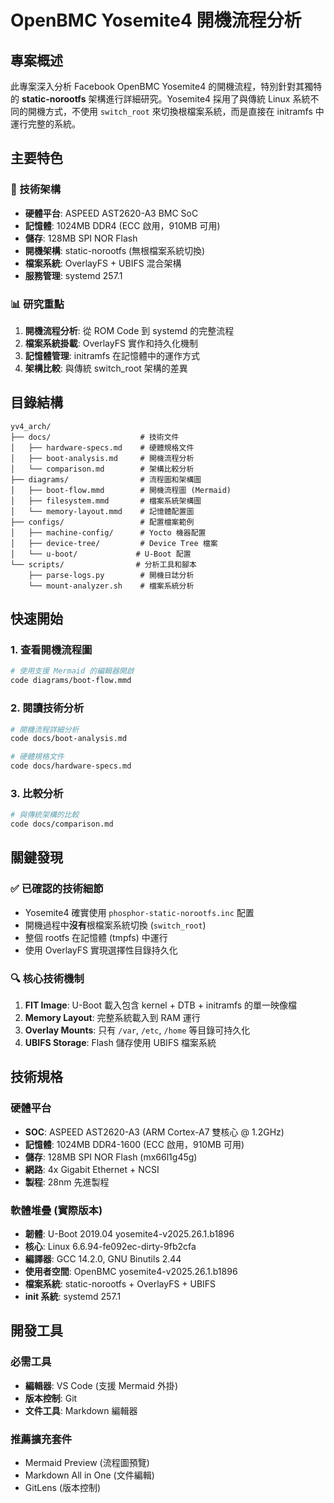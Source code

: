 # OpenBMC Yosemite4 開機流程分析

## 專案概述

此專案深入分析 Facebook OpenBMC Yosemite4 的開機流程，特別針對其獨特的 **static-norootfs** 架構進行詳細研究。Yosemite4 採用了與傳統 Linux 系統不同的開機方式，不使用 `switch_root` 來切換根檔案系統，而是直接在 initramfs 中運行完整的系統。

## 主要特色

### 🔧 技術架構
- **硬體平台**: ASPEED AST2620-A3 BMC SoC
- **記憶體**: 1024MB DDR4 (ECC 啟用，910MB 可用)
- **儲存**: 128MB SPI NOR Flash
- **開機架構**: static-norootfs (無根檔案系統切換)
- **檔案系統**: OverlayFS + UBIFS 混合架構
- **服務管理**: systemd 257.1

### 📊 研究重點
1. **開機流程分析**: 從 ROM Code 到 systemd 的完整流程
2. **檔案系統掛載**: OverlayFS 實作和持久化機制
3. **記憶體管理**: initramfs 在記憶體中的運作方式
4. **架構比較**: 與傳統 switch_root 架構的差異

## 目錄結構

```
yv4_arch/
├── docs/                    # 技術文件
│   ├── hardware-specs.md    # 硬體規格文件
│   ├── boot-analysis.md     # 開機流程分析
│   └── comparison.md        # 架構比較分析
├── diagrams/                # 流程圖和架構圖
│   ├── boot-flow.mmd        # 開機流程圖 (Mermaid)
│   ├── filesystem.mmd       # 檔案系統架構圖
│   └── memory-layout.mmd    # 記憶體配置圖
├── configs/                 # 配置檔案範例
│   ├── machine-config/      # Yocto 機器配置
│   ├── device-tree/         # Device Tree 檔案
│   └── u-boot/             # U-Boot 配置
└── scripts/                # 分析工具和腳本
    ├── parse-logs.py        # 開機日誌分析
    └── mount-analyzer.sh    # 檔案系統分析
```

## 快速開始

### 1. 查看開機流程圖
```bash
# 使用支援 Mermaid 的編輯器開啟
code diagrams/boot-flow.mmd
```

### 2. 閱讀技術分析
```bash
# 開機流程詳細分析
code docs/boot-analysis.md

# 硬體規格文件
code docs/hardware-specs.md
```

### 3. 比較分析
```bash
# 與傳統架構的比較
code docs/comparison.md
```

## 關鍵發現

### ✅ 已確認的技術細節
- Yosemite4 確實使用 `phosphor-static-norootfs.inc` 配置
- 開機過程中**沒有**根檔案系統切換 (`switch_root`)
- 整個 rootfs 在記憶體 (tmpfs) 中運行
- 使用 OverlayFS 實現選擇性目錄持久化

### 🔍 核心技術機制
1. **FIT Image**: U-Boot 載入包含 kernel + DTB + initramfs 的單一映像檔
2. **Memory Layout**: 完整系統載入到 RAM 運行
3. **Overlay Mounts**: 只有 `/var`, `/etc`, `/home` 等目錄可持久化
4. **UBIFS Storage**: Flash 儲存使用 UBIFS 檔案系統

## 技術規格

### 硬體平台
- **SOC**: ASPEED AST2620-A3 (ARM Cortex-A7 雙核心 @ 1.2GHz)
- **記憶體**: 1024MB DDR4-1600 (ECC 啟用，910MB 可用)
- **儲存**: 128MB SPI NOR Flash (mx66l1g45g)
- **網路**: 4x Gigabit Ethernet + NCSI
- **製程**: 28nm 先進製程

### 軟體堆疊 (實際版本)
- **韌體**: U-Boot 2019.04 yosemite4-v2025.26.1.b1896
- **核心**: Linux 6.6.94-fe092ec-dirty-9fb2cfa
- **編譯器**: GCC 14.2.0, GNU Binutils 2.44
- **使用者空間**: OpenBMC yosemite4-v2025.26.1.b1896
- **檔案系統**: static-norootfs + OverlayFS + UBIFS
- **init 系統**: systemd 257.1

## 開發工具

### 必需工具
- **編輯器**: VS Code (支援 Mermaid 外掛)
- **版本控制**: Git
- **文件工具**: Markdown 編輯器

### 推薦擴充套件
- Mermaid Preview (流程圖預覽)
- Markdown All in One (文件編輯)
- GitLens (版本控制)
